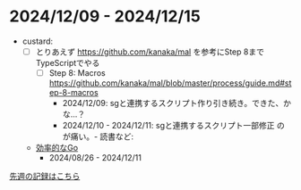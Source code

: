 # 2024/12/09 - 2024/12/15

- custard:
    - [ ] とりあえず <https://github.com/kanaka/mal> を参考にStep 8までTypeScriptでやる
        - [ ] Step 8: Macros <https://github.com/kanaka/mal/blob/master/process/guide.md#step-8-macros>
            - 2024/12/09: sgと連携するスクリプト作り引き続き。できた、かな...？
            - 2024/12/10 - 2024/12/11: sgと連携するスクリプト一部修正
のが痛い。- 読書など:
    - [効率的なGo](https://www.oreilly.co.jp//books/9784814400539/)
        - 2024/08/26 - 2024/12/11

[先週の記録はこちら](https://github.com/igrep/daily-commits/blob/d56e721e62d899e791e8dd9c30704b97aa12cc92/yesterday.md)
